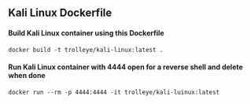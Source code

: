 ## Kali Linux Dockerfile

#### Build Kali Linux container using this Dockerfile

`docker build -t trolleye/kali-linux:latest .`

#### Run Kali Linux container with 4444 open for a reverse shell and delete when done

`docker run --rm -p 4444:4444 -it trolleye/kali-luinux:latest`